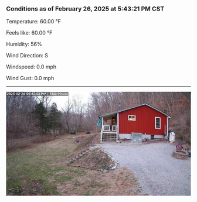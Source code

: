 ### Conditions as of February 26, 2025 at 5:43:21 PM CST 

Temperature: 60.00 &deg;F

Feels like: 60.00 &deg;F

Humidity: 56%

Wind Direction: S

Windspeed: 0.0 mph

Wind Gust: 0.0 mph

---

<img src="./images/latest.jpeg"/>

